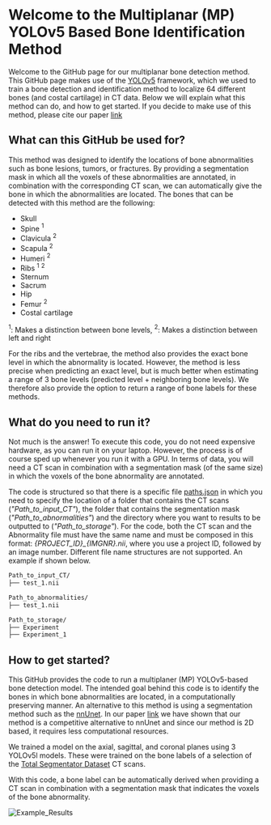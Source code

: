 # Welcome to the Multiplanar (MP) YOLOv5 Based Bone Identification Method
Welcome to the GitHub page for our multiplanar bone detection method. This GitHub page makes use of the [YOLOv5](https://github.com/ultralytics/yolov5) framework, which we used to train a bone detection and identification method to localize 64 different bones (and costal cartilage) in CT data. Below we will explain what this method can do, and how to get started. If you decide to make use of this method, please cite our paper [link]()

## What can this GitHub be used for? 
This method was designed to identify the locations of bone abnormalities such as bone lesions, tumors, or fractures. By providing a segmentation mask in which all the voxels of these abnormalities are annotated, in combination with the corresponding CT scan, we can automatically give the bone in which the abnormalities are located. The bones that can be detected with this method are the following:

- Skull
- Spine $^1$
- Clavicula $^2$
- Scapula $^2$
- Humeri $^2$
- Ribs $^1$ $^2$
- Sternum
- Sacrum
- Hip 
- Femur $^2$
- Costal cartilage
  
$^1$: Makes a distinction between bone levels,
$^2$: Makes a distinction between left and right

For the ribs and the vertebrae, the method also provides the exact bone level in which the abnormality is located. However, the method is less precise when predicting an exact level, but is much better when estimating a range of 3 bone levels (predicted level + neighboring bone levels). We therefore also provide the option to return a range of bone labels for these methods.

## What do you need to run it? 
Not much is the answer! To execute this code, you do not need expensive hardware, as you can run it on your laptop. However, the process is of course sped up whenever you run it with a GPU. In terms of data, you will need a CT scan in combination with a segmentation mask (of the same size) in which the voxels of the bone abnormality are annotated. 

The code is structured so that there is a specific file [paths.json](https://github.com/MartijnPeterVanLeeuwen/BoneDetection/blob/main/paths.json) in which you need to specify the location of a folder that contains the CT scans (*"Path_to_input_CT"*), the folder that contains the segmentation mask (*"Path_to_abnormalities"*) and the directory where you want to results to be outputted to (*"Path_to_storage"*). For the code, both the CT scan and the Abnormality file must have the same name and must be composed in this format: *{PROJECT_ID}_{IMGNR}.nii*, where you use a project ID, followed by an image number. Different file name structures are not supported. An example if shown below. 

```sh
Path_to_input_CT/
├── test_1.nii

Path_to_abnormalities/
├── test_1.nii

Path_to_storage/
├── Experiment 
├── Experiment_1
```

## How to get started? 

This GitHub provides the code to run a multiplaner (MP) YOLOv5-based bone detection model. The intended goal behind this code is to identify the bones in which bone abnormalities are located, in a computationally preserving manner. An alternative to this method is using a segmentation method such as the [nnUnet](https://github.com/MIC-DKFZ/nnUNet). In our paper [link]() we have shown that our method is a competitive alternative to nnUnet and since our method is 2D based, it requires less computational resources.

We trained a model on the axial, sagittal, and coronal planes using 3 YOLOv5l models. These were trained on the bone labels of a selection of the [Total Segmentator Dataset](https://github.com/wasserth/TotalSegmentator) CT scans. 

With this code, a bone label can be automatically derived when providing a CT scan in combination with a segmentation mask that indicates the voxels of the bone abnormality. 

![Example_Results](https://github.com/user-attachments/assets/c0578303-38dd-4dc0-be04-b09b631acba3)


